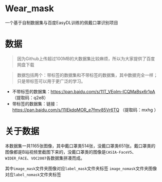# Wear_mask

一个基于自制数据集与百度EasyDL训练的佩戴口罩识别项目

# 数据

> 因为Github上传超过100MB的大数据集比较麻烦，所以为大家提供了百度网盘下载

> 数据包括两个：带标签的数据集和不带标签的数据集，其中数据完全一样；只是带标签可以用于更广泛的学习。

- 不带标签的数据集：https://pan.baidu.com/s/11T_VEplm-lCQMaBsx6r1pA （提取码：q2e8）
- 带标签的数据集：链接：https://pan.baidu.com/s/11IEkdqMOR_e7fmv85Vr6TQ （提取码：mxhg ）

# 关于数据


本数据集一共1165张图像，其中戴口罩类514张，没戴口罩类651张。戴口罩类的图像都是B站视频里截图下来的，没戴口罩类的图像是`CASIA-FaceV5`、`WIDER_FACE`、`VOC2007`各数据集拼凑而成。

其中`image_mask`文件夹图像对应`label_mask`文件夹标签
`image_nomask`文件夹图像对应`label_nomask`文件夹标签

